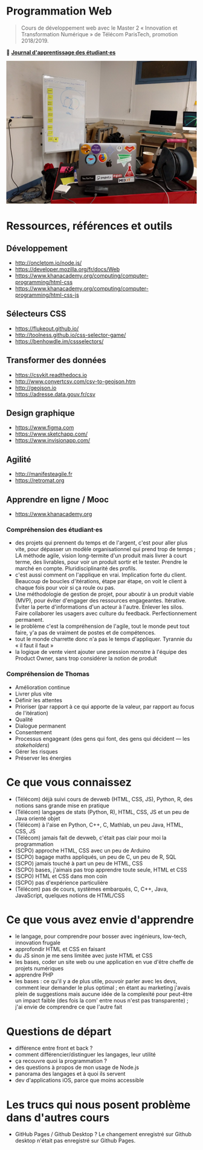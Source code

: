 # Programmation Web

> Cours de développement web avec le Master 2 « Innovation et Transformation Numérique » de Télécom ParisTech, promotion 2018/2019.

📖 [**Journal d'apprentissage des étudiant·es**](JOURNAL.md)

![](images/IMG_20181206_173511.jpg)

# Ressources, références et outils

## Développement

- http://oncletom.io/node.js/
- https://developer.mozilla.org/fr/docs/Web
- https://www.khanacademy.org/computing/computer-programming/html-css
- https://www.khanacademy.org/computing/computer-programming/html-css-js

## Sélecteurs CSS

- https://flukeout.github.io/
- http://toolness.github.io/css-selector-game/
- https://benhowdle.im/cssselectors/

## Transformer des données

- https://csvkit.readthedocs.io
- http://www.convertcsv.com/csv-to-geojson.htm
- http://geojson.io
- https://adresse.data.gouv.fr/csv

## Design graphique

- https://www.figma.com
- https://www.sketchapp.com/
- https://www.invisionapp.com/

## Agilité

- http://manifesteagile.fr
- https://retromat.org

## Apprendre en ligne / Mooc

- https://www.khanacademy.org

### Compréhension des étudiant·es

- des projets qui prennent du temps et de l'argent, c'est pour aller plus vite, pour dépasser un modèle organisationnel qui prend trop de temps ; LA méthode agile, vision long-termite d'un produit mais livrer à court terme, des livrables, pour voir un produit sortir et le tester. Prendre le marché en compte. Pluridisciplinarité des profils.
- c'est aussi comment on l'applique en vrai. Implication forte du client. Beaucoup de boucles d'itérations, étape par étape, on voit le client à chaque fois pour voir si ça roule ou pas.
- Une méthodologie de gestion de projet, pour aboutir à un produit viable (MVP), pour éviter d'engager des ressources engageantes. Itérative. Éviter la perte d'informations d'un acteur à l'autre. Enlever les silos. Faire collaborer les usagers avec culture du feedback. Perfectionnement permanent.
- le problème c'est la compréhension de l'agile, tout le monde peut tout faire, y'a pas de vraiment de postes et de compétences.
- tout le monde charrette donc n'a pas le temps d'appliquer. Tyrannie du « il faut il faut »
- la logique de vente vient ajouter une pression monstre à l'équipe des Product Owner, sans trop considérer la notion de produit

### Compréhension de Thomas

- Amélioration continue
- Livrer plus vite
- Définir les attentes
- Prioriser (par rapport à ce qui apporte de la valeur, par rapport au focus de l'itération)
- Qualité
- Dialogue permanent
- Consentement
- Processus engageant (des gens qui font, des gens qui décident — les _stakeholders_)
- Gérer les risques
- Préserver les énergies


# Ce que vous connaissez

- (Télécom) déjà suivi cours de devweb (HTML, CSS, JS), Python, R, des notions sans grande mise en pratique
- (Télécom) langages de stats (Python, R), HTML, CSS, JS et un peu de Java orienté objet
- (Télécom) à l'aise en Python, C++, C, Mathlab, un peu Java, HTML, CSS, JS
- (Télécom) jamais fait de devweb, c'était pas clair pour moi la programmation
- (SCPO) approche HTML, CSS avec un peu de Arduino
- (SCPO) bagage maths appliqués, un peu de C, un peu de R, SQL
- (SCPO) jamais touché à part un peu de HTML, CSS
- (SCPO) bases, j'aimais pas trop apprendre toute seule, HTML et CSS
- (SCPO) HTML et CSS dans mon coin
- (SCPO) pas d'expérience particulière
- (Télécom) pas de cours, systèmes embarqués, C, C++, Java, JavaScript, quelques notions de HTML/CSS

# Ce que vous avez envie d'apprendre

- le langage, pour comprendre pour bosser avec ingénieurs, low-tech, innovation frugale
- approfondir HTML et CSS en faisant
- du JS sinon je me sens limitée avec juste HTML et CSS
- les bases, coder un site web ou une application en vue d'être cheffe de projets numériques
- apprendre PHP
- les bases : ce qu'il y a de plus utile, pouvoir parler avec les devs, comment leur demander le plus optimal ; en étant au marketing j'avais plein de suggestions mais aucune idée de la complexité pour peut-être un impact faible (des fois la com' entre nous n'est pas transparente) ; j'ai envie de comprendre ce que l'autre fait

# Questions de départ

- différence entre front et back ?
- comment différencier/distinguer les langages, leur utilité
- ça recouvre quoi la programmation ?
- des questions à propos de mon usage de Node.js
- panorama des langages et à quoi ils servent
- dev d'applications iOS, parce que moins accessible

# Les trucs qui nous posent problème dans d'autres cours

- GitHub Pages / Github Desktop ? Le changement enregistré sur Github desktop n'était pas enregistré sur Github Pages.
